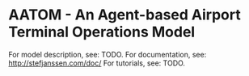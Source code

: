 # AATOM - An Agent-based Airport Terminal Operations Model

For model description, see: TODO.
For documentation, see: http://stefjanssen.com/doc/
For tutorials, see: TODO.
